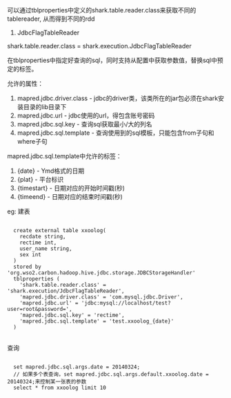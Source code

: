 可以通过tblproperties中定义的shark.table.reader.class来获取不同的tablereader, 从而得到不同的rdd

1. JdbcFlagTableReader

  shark.table.reader.class = shark.execution.JdbcFlagTableReader

  在tblproperties中指定好查询的sql，同时支持从配置中获取参数值，替换sql中预定的标签。

  允许的属性：
  1. mapred.jdbc.driver.class - jdbc的driver类，该类所在的jar包必须在shark安装目录的lib目录下
  2. mapred.jdbc.url - jdbc使用的url，得包含账号密码
  3. mapred.jdbc.sql.key - 查询sql获取最小/大的列名
  4. mapred.jdbc.sql.template - 查询使用到的sql模板，只能包含from子句和where子句


  mapred.jdbc.sql.template中允许的标签：
  1. {date} - Ymd格式的日期
  2. {plat} - 平台标识
  3. {timestart} - 日期对应的开始时间戳(秒)
  4. {timeend} - 日期对应的结束时间戳(秒)

  eg:
  建表
<pre>
<code>
  create external table xxoolog(
    recdate string,
    rectime int,
    user_name string,
    sex int
  )
  stored by 'org.wso2.carbon.hadoop.hive.jdbc.storage.JDBCStorageHandler'
  tblproperties (
    'shark.table.reader.class' = 'shark.execution/JdbcFlagTableReader',
    'mapred.jdbc.driver.class' = 'com.mysql.jdbc.Driver',
    'mapred.jdbc.url' = 'jdbc:mysql://localhost/test?user=root&password=',
    'mapred.jdbc.sql.key' = 'rectime',
    'mapred.jdbc.sql.template' = 'test.xxoolog_{date}'
  )
</code>
</pre>
  查询
<pre>
<code>
  set mapred.jdbc.sql.args.date = 20140324;
  // 如果多个表查询，set mapred.jdbc.sql.args.default.xxoolog.date = 20140324;来控制某一张表的参数
  select * from xxoolog limit 10
</code>
</pre>